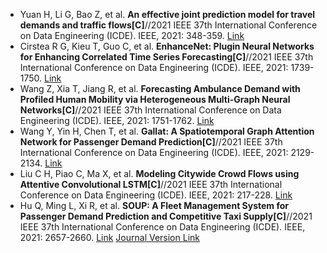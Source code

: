 * Yuan H, Li G, Bao Z, et al. <b>An effective joint prediction model for travel demands and traffic flows[C]</b>//2021 IEEE 37th International Conference on Data Engineering (ICDE). IEEE, 2021: 348-359. [Link](https://ieeexplore.ieee.org/abstract/document/9458698/)
* Cirstea R G, Kieu T, Guo C, et al. <b>EnhanceNet: Plugin Neural Networks for Enhancing Correlated Time Series Forecasting[C]</b>//2021 IEEE 37th International Conference on Data Engineering (ICDE). IEEE, 2021: 1739-1750. [Link](https://ieeexplore.ieee.org/abstract/document/9458855/)
* Wang Z, Xia T, Jiang R, et al. <b>Forecasting Ambulance Demand with Profiled Human Mobility via Heterogeneous Multi-Graph Neural Networks[C]</b>//2021 IEEE 37th International Conference on Data Engineering (ICDE). IEEE, 2021: 1751-1762. [Link](https://ieeexplore.ieee.org/abstract/document/9458623/)
* Wang Y, Yin H, Chen T, et al. <b>Gallat: A Spatiotemporal Graph Attention Network for Passenger Demand Prediction[C]</b>//2021 IEEE 37th International Conference on Data Engineering (ICDE). IEEE, 2021: 2129-2134. [Link](https://ieeexplore.ieee.org/abstract/document/9458919/)
* Liu C H, Piao C, Ma X, et al. <b>Modeling Citywide Crowd Flows using Attentive Convolutional LSTM[C]</b>//2021 IEEE 37th International Conference on Data Engineering (ICDE). IEEE, 2021: 217-228. [Link](https://ieeexplore.ieee.org/abstract/document/9458664/)
* Hu Q, Ming L, Xi R, et al. <b>SOUP: A Fleet Management System for Passenger Demand Prediction and Competitive Taxi Supply[C]</b>//2021 IEEE 37th International Conference on Data Engineering (ICDE). IEEE, 2021: 2657-2660. [Link](https://ieeexplore.ieee.org/abstract/document/9458616/) [Journal Version Link](https://ieeexplore.ieee.org/abstract/document/9537675/)
